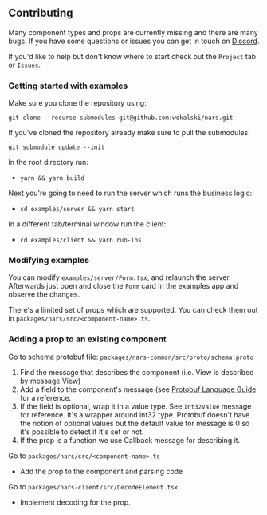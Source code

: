 ## Contributing

Many component types and props are currently missing and there are many bugs.
If you have some questions or issues you can get in touch on [Discord](https://discord.gg/ubsun8r).

If you'd like to help but don't know where to start check out the `Project` tab or `Issues`.

### Getting started with examples

Make sure you clone the repository using:

```
git clone --recurse-submodules git@github.com:wokalski/nars.git
```

If you've cloned the repository already make sure to pull the submodules:

```
git submodule update --init
```

In the root directory run:

- `yarn && yarn build`

Next you're going to need to run the server which runs the business logic:

- `cd examples/server && yarn start`

In a different tab/terminal window run the client:

- `cd examples/client && yarn run-ios`

### Modifying examples

You can modify `examples/server/Form.tsx`, and relaunch the server.
Afterwards just open and close the `Form` card in the examples app
and observe the changes.

There's a limited set of props which are supported. You can check them out in
`packages/nars/src/<component-name>.ts`.

### Adding a prop to an existing component

Go to schema protobuf file: 
`packages/nars-common/src/proto/schema.proto`

1. Find the message that describes the component (i.e. View is described by message View)
2. Add a field to the component's message (see [Protobuf Language Guide](https://developers.google.com/protocol-buffers/docs/proto#simple)
for a reference.
3. If the field is optional, wrap it in a value type. See `Int32Value` message for reference. 
It's a wrapper around int32 type. Protobuf doesn't have the notion of optional values but
the default value for message is 0 so it's possible to detect if it's set or not.
4. If the prop is a function we use Callback message for describing it.

Go to `packages/nars/src/<component-name>.ts`
- Add the prop to the component and parsing code

Go to `packages/nars-client/src/DecodeElement.tsx`
- Implement decoding for the prop.
